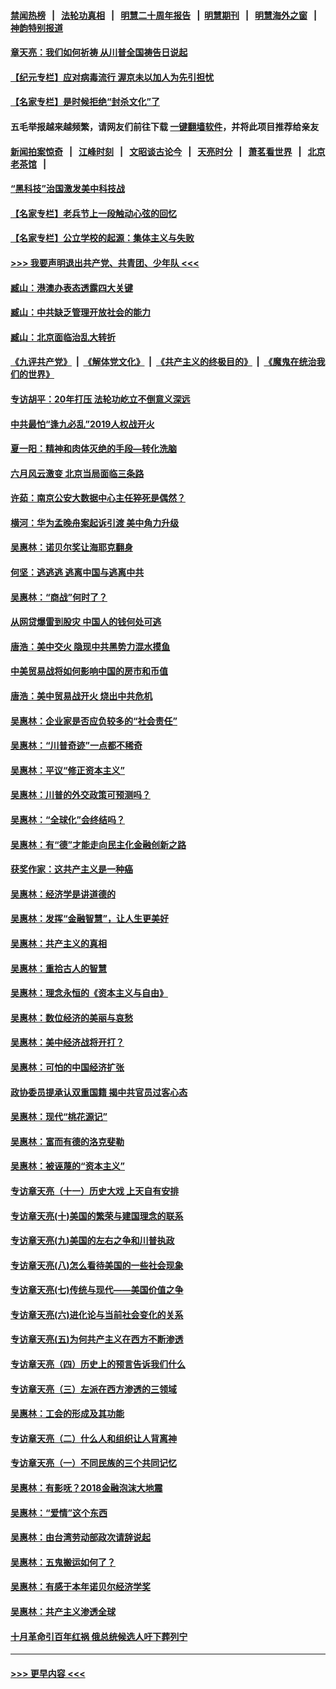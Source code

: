 #### [禁闻热榜](热点新闻.md?=0)  &nbsp;&nbsp;|&nbsp;&nbsp; [法轮功真相](https://github.com/gfw-breaker/truth/blob/master/README.md?=0) &nbsp;&nbsp;|&nbsp;&nbsp; [明慧二十周年报告](https://github.com/gfw-breaker/mh-reports/blob/master/README.md?=0) &nbsp;&nbsp;|&nbsp;&nbsp;[明慧期刊](https://github.com/gfw-breaker/mh-qikan) &nbsp;&nbsp;|&nbsp;&nbsp; [明慧海外之窗](https://github.com/gfw-breaker/mh-news/blob/master/README.md?=0) &nbsp;&nbsp;|&nbsp;&nbsp; [神韵特别报道](https://github.com/gfw-breaker/mh-news/blob/master/shenyun.md?=0)
#### [章天亮：我们如何祈祷 从川普全国祷告日说起](../pages/nsc423/n11944627.md?t=03180731) 
#### [【纪元专栏】应对病毒流行 渥京未以加人为先引担忧](../pages/nsc423/n11875714.md?t=03180731) 
#### [【名家专栏】是时候拒绝“封杀文化”了](../pages/nsc423/n11814093.md?t=03180731) 
#### 五毛举报越来越频繁，请网友们前往下载 [一键翻墙软件](https://github.com/gfw-breaker/ssr-accounts)，并将此项目推荐给亲友
#### [新闻拍案惊奇](https://github.com/gfw-breaker/banned-news/blob/master/pages/link4.md) &nbsp;&nbsp;|&nbsp;&nbsp; [江峰时刻](https://github.com/gfw-breaker/banned-news/blob/master/pages/link4.md) &nbsp;&nbsp;|&nbsp;&nbsp; [文昭谈古论今](https://github.com/gfw-breaker/banned-news/blob/master/pages/link4.md) &nbsp;&nbsp;|&nbsp;&nbsp; [天亮时分](https://github.com/gfw-breaker/banned-news/blob/master/pages/link4.md) &nbsp;&nbsp;|&nbsp;&nbsp; [萧茗看世界](https://github.com/gfw-breaker/banned-news/blob/master/pages/link4.md) &nbsp;&nbsp;|&nbsp;&nbsp; [北京老茶馆](https://github.com/gfw-breaker/banned-news/blob/master/pages/link4.md) &nbsp;&nbsp;|&nbsp;&nbsp; 
#### [“黑科技”治国激发美中科技战](../pages/nsc423/n11638056.md?t=03180731) 
#### [【名家专栏】老兵节上一段触动心弦的回忆](../pages/nsc423/n11646016.md?t=03180731) 
#### [【名家专栏】公立学校的起源：集体主义与失败](../pages/nsc423/n11601833.md?t=03180731) 
#### [>>> 我要声明退出共产党、共青团、少年队 <<<](https://github.com/begood0513/goodnews/blob/master/quit/letter.md) 
#### [臧山：港澳办表态透露四大关键](../pages/nsc423/n11421628.md?t=03180731) 
#### [臧山：中共缺乏管理开放社会的能力](../pages/nsc423/n11407457.md?t=03180731) 
#### [臧山：北京面临治乱大转折](../pages/nsc423/n11406895.md?t=03180731) 
#### [《九评共产党》](https://github.com/begood0513/9ping.md/blob/master/README.md) &nbsp;|&nbsp; [《解体党文化》](../../../../jtdwh.md/blob/master/README.md)  &nbsp;|&nbsp; [《共产主义的终极目的》](../../../../gczydzjmd.md/blob/master/README.md) &nbsp;|&nbsp; [《魔鬼在统治我们的世界》](../../../../mgztzwmdsj.md/blob/master/README.md) 
#### [专访胡平：20年打压 法轮功屹立不倒意义深远](../pages/nsc423/n11398800.md?t=03180731) 
#### [中共最怕“逢九必乱”2019人权战开火](../pages/nsc423/n11385248.md?t=03180731) 
#### [夏一阳：精神和肉体灭绝的手段—转化洗脑](../pages/nsc423/n11368250.md?t=03180731) 
#### [六月风云激变 北京当局面临三条路](../pages/nsc423/n11313668.md?t=03180731) 
#### [许茹：南京公安大数据中心主任猝死是偶然？](../pages/nsc423/n11064744.md?t=03180731) 
#### [横河：华为孟晚舟案起诉引渡 美中角力升级](../pages/nsc423/n11027230.md?t=03180731) 
#### [吴惠林：诺贝尔奖让海耶克翻身](../pages/nsc423/n10890049.md?t=03180731) 
#### [何坚：逃逃逃 逃离中国与逃离中共](../pages/nsc423/n10592891.md?t=03180731) 
#### [吴惠林：“商战”何时了？](../pages/nsc423/n10573558.md?t=03180731) 
#### [从网贷爆雷到股灾 中国人的钱何处可逃](../pages/nsc423/n10572800.md?t=03180731) 
#### [唐浩：美中交火 隐现中共黑势力混水摸鱼](../pages/nsc423/n10544040.md?t=03180731) 
#### [中美贸易战将如何影响中国的房市和币值](../pages/nsc423/n10543697.md?t=03180731) 
#### [唐浩：美中贸易战开火 烧出中共危机](../pages/nsc423/n10540126.md?t=03180731) 
#### [吴惠林：企业家是否应负较多的“社会责任”](../pages/nsc423/n10535022.md?t=03180731) 
#### [吴惠林：“川普奇迹”一点都不稀奇](../pages/nsc423/n10512808.md?t=03180731) 
#### [吴惠林：平议“修正资本主义”](../pages/nsc423/n10495724.md?t=03180731) 
#### [吴惠林：川普的外交政策可预测吗？](../pages/nsc423/n10462387.md?t=03180731) 
#### [吴惠林：“全球化”会终结吗？](../pages/nsc423/n10452838.md?t=03180731) 
#### [吴惠林：有“德”才能走向民主化金融创新之路](../pages/nsc423/n10432292.md?t=03180731) 
#### [获奖作家：这共产主义是一种癌](../pages/nsc423/n10431541.md?t=03180731) 
#### [吴惠林：经济学是讲道德的](../pages/nsc423/n10398014.md?t=03180731) 
#### [吴惠林：发挥“金融智慧”，让人生更美好](../pages/nsc423/n10375019.md?t=03180731) 
#### [吴惠林：共产主义的真相](../pages/nsc423/n10351394.md?t=03180731) 
#### [吴惠林：重拾古人的智慧](../pages/nsc423/n10337691.md?t=03180731) 
#### [吴惠林：理念永恒的《资本主义与自由》](../pages/nsc423/n10316274.md?t=03180731) 
#### [吴惠林：数位经济的美丽与哀愁](../pages/nsc423/n10292946.md?t=03180731) 
#### [吴惠林：美中经济战将开打？](../pages/nsc423/n10258825.md?t=03180731) 
#### [吴惠林：可怕的中国经济扩张](../pages/nsc423/n10219147.md?t=03180731) 
#### [政协委员提承认双重国籍 揭中共官员过客心态](../pages/nsc423/n10208809.md?t=03180731) 
#### [吴惠林：现代“桃花源记”](../pages/nsc423/n10185234.md?t=03180731) 
#### [吴惠林：富而有德的洛克斐勒](../pages/nsc423/n10142264.md?t=03180731) 
#### [吴惠林：被诬蔑的“资本主义”](../pages/nsc423/n10124816.md?t=03180731) 
#### [专访章天亮（十一）历史大戏 上天自有安排](../pages/nsc423/n10094905.md?t=03180731) 
#### [专访章天亮(十)美国的繁荣与建国理念的联系](../pages/nsc423/n10094899.md?t=03180731) 
#### [专访章天亮(九)美国的左右之争和川普执政](../pages/nsc423/n10094889.md?t=03180731) 
#### [专访章天亮(八)怎么看待美国的一些社会现象](../pages/nsc423/n10094857.md?t=03180731) 
#### [专访章天亮(七)传统与现代——美国价值之争](../pages/nsc423/n10093140.md?t=03180731) 
#### [专访章天亮(六)进化论与当前社会变化的关系](../pages/nsc423/n10092036.md?t=03180731) 
#### [专访章天亮(五)为何共产主义在西方不断渗透](../pages/nsc423/n10083620.md?t=03180731) 
#### [专访章天亮（四）历史上的预言告诉我们什么](../pages/nsc423/n10083606.md?t=03180731) 
#### [专访章天亮（三）左派在西方渗透的三领域](../pages/nsc423/n10081115.md?t=03180731) 
#### [吴惠林：工会的形成及其功能](../pages/nsc423/n10080633.md?t=03180731) 
#### [专访章天亮（二）什么人和组织让人背离神](../pages/nsc423/n10076637.md?t=03180731) 
#### [专访章天亮（一）不同民族的三个共同记忆](../pages/nsc423/n10074188.md?t=03180731) 
#### [吴惠林：有影呒？2018金融泡沫大地震](../pages/nsc423/n10040534.md?t=03180731) 
#### [吴惠林：“爱情”这个东西](../pages/nsc423/n10019423.md?t=03180731) 
#### [吴惠林：由台湾劳动部政次请辞说起](../pages/nsc423/n9979679.md?t=03180731) 
#### [吴惠林：五鬼搬运如何了？](../pages/nsc423/n9925338.md?t=03180731) 
#### [吴惠林：有感于本年诺贝尔经济学奖](../pages/nsc423/n9871883.md?t=03180731) 
#### [吴惠林：共产主义渗透全球](../pages/nsc423/n9812748.md?t=03180731) 
#### [十月革命引百年红祸 俄总统候选人吁下葬列宁](../pages/nsc423/n9810182.md?t=03180731) 

----
#### [ >>> 更早内容 <<< ](../indexes/nsc423-earlier.md)

